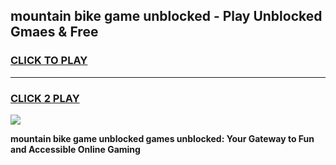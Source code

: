 
## mountain bike game unblocked - Play Unblocked Gmaes & Free
<h3>
<a href="https://news.freeplayer.one?title=mountain_bike_game_unblocked&ref=23F">CLICK TO PLAY</a></h3>
<hr>

<h3>
<a href="https://news.freeplayer.one?title=mountain_bike_game_unblocked&ref=23F">CLICK 2 PLAY</a>
  
</h3>

<a href="https://news.freeplayer.one?title=mountain_bike_game_unblocked&ref=23F/"><img src="https://clearcache.store/games.png"></a>


**mountain bike game unblocked games unblocked: Your Gateway to Fun and Accessible Online Gaming**
